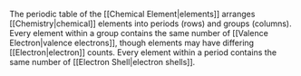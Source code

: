 The periodic table of the [[Chemical Element|elements]] arranges [[Chemistry|chemical]] elements into periods (rows) and groups (columns). Every element within a group contains the same number of [[Valence Electron|valence electrons]], though elements may have differing [[Electron|electron]] counts. Every element within a period contains the same number of [[Electron Shell|electron shells]].